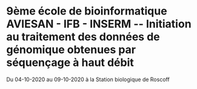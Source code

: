 # 9ème école de bioinformatique AVIESAN - IFB - INSERM -- Initiation au traitement des données de génomique obtenues par séquençage à haut débit


Du 04-10-2020 au 09-10-2020 à la Station biologique de Roscoff



